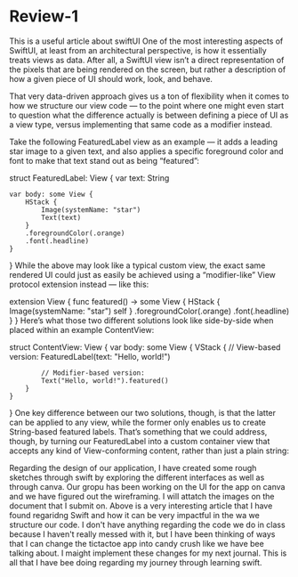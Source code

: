 # Review-1
This is a useful article about swiftUI
One of the most interesting aspects of SwiftUI, at least from an architectural perspective, is how it essentially treats views as data. After all, a SwiftUI view isn’t a direct representation of the pixels that are being rendered on the screen, but rather a description of how a given piece of UI should work, look, and behave.

That very data-driven approach gives us a ton of flexibility when it comes to how we structure our view code — to the point where one might even start to question what the difference actually is between defining a piece of UI as a view type, versus implementing that same code as a modifier instead.

Take the following FeaturedLabel view as an example — it adds a leading star image to a given text, and also applies a specific foreground color and font to make that text stand out as being “featured”:

struct FeaturedLabel: View {
    var text: String

    var body: some View {
        HStack {
            Image(systemName: "star")
            Text(text)
        }
        .foregroundColor(.orange)
        .font(.headline)
    }
}
While the above may look like a typical custom view, the exact same rendered UI could just as easily be achieved using a “modifier-like” View protocol extension instead — like this:

extension View {
    func featured() -> some View {
        HStack {
            Image(systemName: "star")
            self
        }
        .foregroundColor(.orange)
        .font(.headline)
    }
}
Here’s what those two different solutions look like side-by-side when placed within an example ContentView:

struct ContentView: View {
    var body: some View {
        VStack {
            // View-based version:
            FeaturedLabel(text: "Hello, world!")

            // Modifier-based version:
            Text("Hello, world!").featured()
        }
    }
}
One key difference between our two solutions, though, is that the latter can be applied to any view, while the former only enables us to create String-based featured labels. That’s something that we could address, though, by turning our FeaturedLabel into a custom container view that accepts any kind of View-conforming content, rather than just a plain string:


Regarding the design of our application, I have created some rough sketches through swift by exploring the different interfaces as well as through canva. Our gropu has been working on the UI for the app on canva and we have figured out the wireframing. I will attatch the images on the document that I submit on. Above is a very interesting article that I have found regaridng Swift and how it can be very impactful in the wa we structure our code. I don't have anything regarding the code we do in class because I haven't really messed with it, but I have been thinking of ways that I can change the tictactoe app into candy crush like we have bee talking about. I maight implement these changes for my next journal. This is all that I have bee doing regarding my journey through learning swift.

